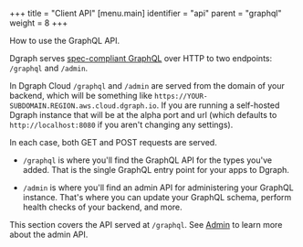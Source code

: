 +++
title = "Client API"
[menu.main]
  identifier = "api"
  parent = "graphql"
  weight = 8
+++

How to use the GraphQL API. 

Dgraph serves [spec-compliant
GraphQL](https://graphql.github.io/graphql-spec/June2018/) over HTTP to two endpoints: `/graphql` and `/admin`. 


In Dgraph Cloud `/graphql` and `/admin` are served from the domain of your backend, which will be something like `https://YOUR-SUBDOMAIN.REGION.aws.cloud.dgraph.io`. If you are running a self-hosted Dgraph instance that will be at the alpha port and url (which defaults to `http://localhost:8080` if you aren't changing any settings).

In each case, both GET and POST requests are served.

- `/graphql` is where you'll find the GraphQL API for the types you've added. That is the single GraphQL entry point for your apps to Dgraph.

- `/admin` is where you'll find an admin API for administering your GraphQL instance. That's where you can update your GraphQL schema, perform health checks of your backend, and more.

This section covers the API served at `/graphql`. See [Admin](/graphql/admin) to learn more about the admin API.
